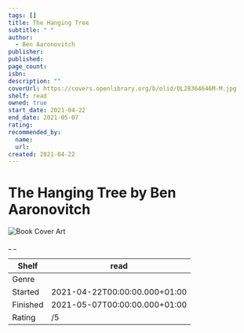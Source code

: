 ```yaml
---
tags: []
title: The Hanging Tree
subtitle: " "
author:
  - Ben Aaronovitch
publisher:
published:
page_count:
isbn:
description: ""
coverUrl: https://covers.openlibrary.org/b/olid/OL28364646M-M.jpg
shelf: read
owned: true
start_date: 2021-04-22
end_date: 2021-05-07
rating:
recommended_by:
  name:
  url:
created: 2021-04-22
---
```


# The Hanging Tree by Ben Aaronovitch

![Book Cover Art](https://covers.openlibrary.org/b/olid/OL28364646M-M.jpg)

_ _

| Shelf | read |
| --- | --- |
| Genre |  |
| Started | 2021-04-22T00:00:00.000+01:00 |
| Finished | 2021-05-07T00:00:00.000+01:00 |
| Rating | /5 |

